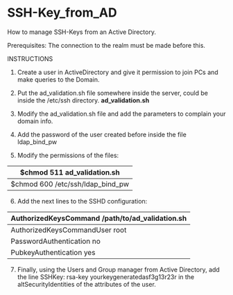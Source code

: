 # SSH-Key_from_AD
How to manage SSH-Keys from an Active Directory.

Prerequisites:
The connection to the realm must be made before this.

INSTRUCTIONS
1. Create a user in ActiveDirectory and give it permission to join PCs and make queries to the Domain.

2. Put the ad_validation.sh file somewhere inside the server, could be inside the /etc/ssh directory.
**ad_validation.sh**

3. Modify the ad_validation.sh file and add the parameters to complain your domain info.

4. Add the password of the user created before inside the file ldap_bind_pw

5. Modify the permissions of the files:

|$chmod 511 ad_validation.sh
|-
|$chmod 600 /etc/ssh/ldap_bind_pw

6. Add the next lines to the SSHD configuration:

|AuthorizedKeysCommand /path/to/ad_validation.sh
|-
|AuthorizedKeysCommandUser root
|PasswordAuthentication no
|PubkeyAuthentication yes

7. Finally, using the Users and Group manager from Active Directory, add the line SSHKey: rsa-key yourkeygeneratedasf3g13r23r in the altSecurityIdentities of the  attributes of the user.

